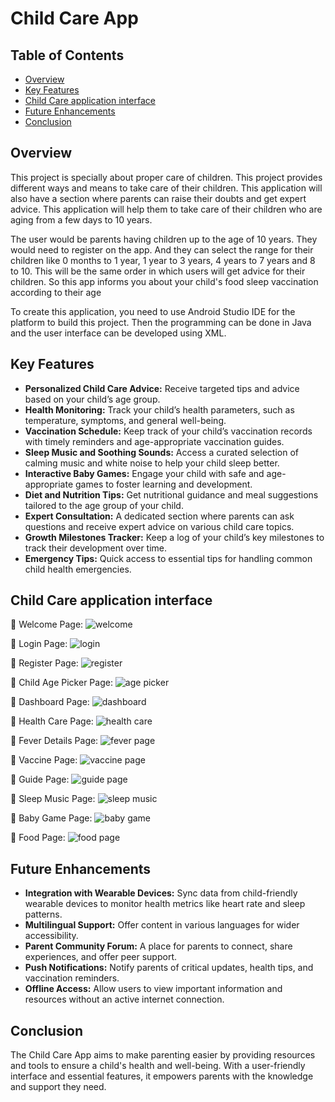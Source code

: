 # Child Care App

## Table of Contents
- [Overview](#overview)
- [Key Features](#key-features)
- [Child Care application interface](#child-care-application-interface)
- [Future Enhancements](#future-enhancements)
- [Conclusion](#conclusion)

## Overview
This project is specially about proper care of children. This project provides different ways and means to take care of their children. This application will also have a section where parents can raise their doubts and get expert advice. This application will help them to take care of their children who are aging from a few days to 10 years.

The user would be parents having children up to the age of 10 years. They would need to register on the app. And they can select the range for their children like 0 months to 1 year, 1 year to 3 years, 4 years to 7 years and 8 to 10. This will be the same order in which users will get advice for their children. So this app informs you about your child's food sleep vaccination according to their age

To create this application, you need to use Android Studio IDE for the platform to build this project. Then the programming can be done in Java and the user interface can be developed using XML.

## Key Features

- **Personalized Child Care Advice:** Receive targeted tips and advice based on your child’s age group.
- **Health Monitoring:** Track your child’s health parameters, such as temperature, symptoms, and general well-being.
- **Vaccination Schedule:** Keep track of your child’s vaccination records with timely reminders and age-appropriate vaccination guides.
- **Sleep Music and Soothing Sounds:** Access a curated selection of calming music and white noise to help your child sleep better.
- **Interactive Baby Games:** Engage your child with safe and age-appropriate games to foster learning and development.
- **Diet and Nutrition Tips:** Get nutritional guidance and meal suggestions tailored to the age group of your child.
- **Expert Consultation:** A dedicated section where parents can ask questions and receive expert advice on various child care topics.
- **Growth Milestones Tracker:** Keep a log of your child’s key milestones to track their development over time.
- **Emergency Tips:** Quick access to essential tips for handling common child health emergencies.

## Child Care application interface

📌 Welcome Page: ![welcome](https://github.com/user-attachments/assets/789a2775-1455-470c-ade2-6243ac525924)

📌 Login Page: ![login](https://github.com/user-attachments/assets/d7d740de-8f0e-4456-937f-da2ffdf483e5)

📌 Register Page: ![register](https://github.com/user-attachments/assets/be796069-e657-45aa-8cb1-e051a059ece7)

📌 Child Age Picker Page: ![age picker](https://github.com/user-attachments/assets/d37ee6f5-59ae-4a42-b344-d362a3df1e49)

📌 Dashboard Page: ![dashboard](https://github.com/user-attachments/assets/31b7f2b4-df67-4483-859f-3d6ba3d524e6)

📌 Health Care Page: ![health care](https://github.com/user-attachments/assets/c5e49b79-3fd4-4331-8570-d0b318e0b443)

📌 Fever Details Page: ![fever page](https://github.com/user-attachments/assets/37d8add5-5d24-4f3c-8a1d-22800a6a868c)

📌 Vaccine Page: ![vaccine page](https://github.com/user-attachments/assets/eef00119-2c26-4c07-a84d-67b443d2eb1c)

📌 Guide Page: ![guide page](https://github.com/user-attachments/assets/cab9c451-8541-420c-8484-785c6d5cdb18)

📌 Sleep Music Page: ![sleep music](https://github.com/user-attachments/assets/dd97a81c-31d2-4162-b540-3d38b51a2627)

📌 Baby Game Page: ![baby game](https://github.com/user-attachments/assets/c7708b13-93b4-4e8a-8aa1-b18cc490b1f7)

📌 Food Page: ![food page](https://github.com/user-attachments/assets/87bdbdce-a047-4b7b-8985-a38c4c9b621c)

## Future Enhancements

- **Integration with Wearable Devices:** Sync data from child-friendly wearable devices to monitor health metrics like heart rate and sleep patterns.
- **Multilingual Support:** Offer content in various languages for wider accessibility.
- **Parent Community Forum:** A place for parents to connect, share experiences, and offer peer support.
- **Push Notifications:** Notify parents of critical updates, health tips, and vaccination reminders.
- **Offline Access:** Allow users to view important information and resources without an active internet connection.

## Conclusion

The Child Care App aims to make parenting easier by providing resources and tools to ensure a child's health and well-being. With a user-friendly interface and essential features, it empowers parents with the knowledge and support they need.
